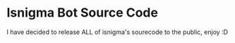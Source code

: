 # Isnigma Bot Source Code

I have decided to release ALL of isnigma's sourecode to the public, enjoy :D
